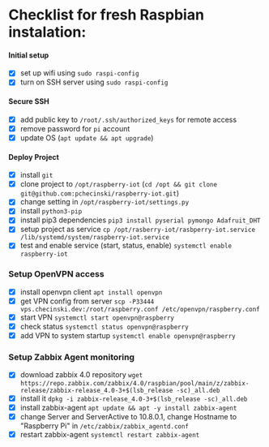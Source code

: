 # Checklist for fresh Raspbian instalation:
#### Initial setup
* [x] set up wifi using `sudo raspi-config`
* [x] turn on SSH server using `sudo raspi-config`
#### Secure SSH
* [x] add public key to `/root/.ssh/authorized_keys` for remote access
* [x] remove password for `pi` account
* [x] update OS (`apt update && apt upgrade`)
#### Deploy Project
* [x] install `git`
* [x] clone project to `/opt/raspberry-iot` (`cd /opt && git clone git@github.com:pchecinski/raspberry-iot.git`)
* [x] change setting in `/opt/raspberry-iot/settings.py`
* [x] install `python3-pip`
* [x] install pip3 dependencies `pip3 install pyserial pymongo Adafruit_DHT`
* [x] setup project as service `cp /opt/rasberry-iot/rasbperry-iot.service /lib/systemd/system/raspberry-iot.service`
* [x] test and enable service (start, status, enable) `systemctl enable raspberry-iot`
### Setup OpenVPN access
* [x] install openvpn client `apt install openvpn`
* [x] get VPN config from server `scp -P33444 vps.checinski.dev:/root/raspberry.conf /etc/openvpn/raspberry.conf`
* [x] start VPN `systemctl start openvpn@raspberry`
* [x] check status `systemctl status openvpn@raspberry`
* [x] add VPN to system startup `systemctl enable openvpn@raspberry`
### Setup Zabbix Agent monitoring 
* [x] download zabbix 4.0 repository `wget https://repo.zabbix.com/zabbix/4.0/raspbian/pool/main/z/zabbix-release/zabbix-release_4.0-3+$(lsb_release -sc)_all.deb`
* [x] install it `dpkg -i zabbix-release_4.0-3+$(lsb_release -sc)_all.deb`
* [x] install zabbix-agent `apt update && apt -y install zabbix-agent`
* [x] change Server and ServerActive to 10.8.0.1, change Hostname to "Raspberry Pi" in `/etc/zabbix/zabbix_agentd.conf`
* [x] restart zabbix-agent `systemctl restart zabbix-agent`

